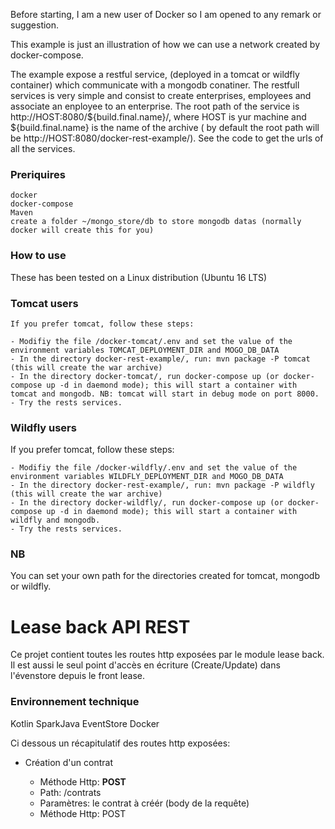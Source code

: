 Before starting, I am a new user of Docker so I am opened to any remark or suggestion.

This example is just an illustration of how we can use a network created by docker-compose. 

The example expose a restful service, (deployed in a tomcat or wildfly container) which communicate with a mongodb conatiner. The restfull services is very simple and consist to create enterprises,  employees and associate an enployee to an enterprise. The root path of the service is http://HOST:8080/${build.final.name}/, where HOST is yur machine and ${build.final.name} is the name of the archive ( by default the root path will be http://HOST:8080/docker-rest-example/). See the code to get the urls of all the services. 


### Preriquires ###

	docker
	docker-compose
	Maven
	create a folder ~/mongo_store/db to store mongodb datas (normally docker will create this for you)


### How to use ###

These has been tested on a Linux distribution (Ubuntu 16 LTS)
### Tomcat users ###
	If you prefer tomcat, follow these steps:

	- Modifiy the file /docker-tomcat/.env and set the value of the environment variables TOMCAT_DEPLOYMENT_DIR and MOGO_DB_DATA
	- In the directory docker-rest-example/, run: mvn package -P tomcat (this will create the war archive)
	- In the directory docker-tomcat/, run docker-compose up (or docker-compose up -d in daemond mode); this will start a container with tomcat and mongodb. NB: tomcat will start in debug mode on port 8000.
	- Try the rests services.

### Wildfly users ###

If you prefer tomcat, follow these steps:

	- Modifiy the file /docker-wildfly/.env and set the value of the environment variables WILDFLY_DEPLOYMENT_DIR and MOGO_DB_DATA
	- In the directory docker-rest-example/, run: mvn package -P wildfly (this will create the war archive)
	- In the directory docker-wildfly/, run docker-compose up (or docker-compose up -d in daemond mode); this will start a container with wildfly and mongodb.
	- Try the rests services.
### NB ###
You can set your own path for the directories created for tomcat, mongodb or wildfly.

Lease back API REST
====================

Ce projet contient toutes les routes http exposées par le module lease back. Il est aussi le seul point d'accès en écriture (Create/Update) dans l'évenstore depuis le front lease.

### Environnement technique ###

Kotlin
SparkJava 
EventStore
Docker


Ci dessous un récapitulatif des routes http exposées:

* Création d'un contrat

    * Méthode Http: **POST**
    * Path: /contrats
    * Paramètres: le contrat à créér (body de la requête)
    * Méthode Http: POST

